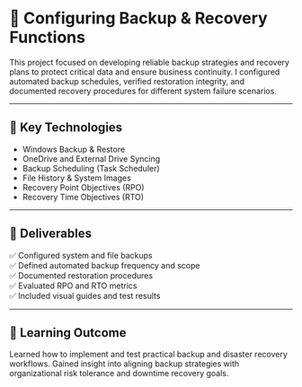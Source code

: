 # 💾 Configuring Backup & Recovery Functions

This project focused on developing reliable backup strategies and recovery plans to protect critical data and ensure business continuity. I configured automated backup schedules, verified restoration integrity, and documented recovery procedures for different system failure scenarios.

---

## 🔧 Key Technologies

- Windows Backup & Restore  
- OneDrive and External Drive Syncing  
- Backup Scheduling (Task Scheduler)  
- File History & System Images  
- Recovery Point Objectives (RPO)  
- Recovery Time Objectives (RTO)

---

## 📁 Deliverables

✅ Configured system and file backups  
✅ Defined automated backup frequency and scope  
✅ Documented restoration procedures  
✅ Evaluated RPO and RTO metrics  
✅ Included visual guides and test results

---

## 🧠 Learning Outcome

Learned how to implement and test practical backup and disaster recovery workflows. Gained insight into aligning backup strategies with organizational risk tolerance and downtime recovery goals.
